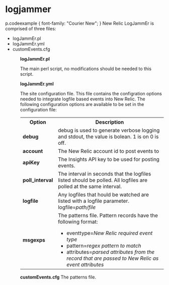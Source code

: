 # logjammer
p.codeexample {
    font-family: "Courier New";
}
New Relic
LogJammEr is comprised of three files:
<ul>
<li>logJammEr.pl  
<li>logJammEr.yml
<li>customEvents.cfg
<ul>
 <p>
<p>
<b>logJammEr.pl</b>
<p>
The main perl script, no modifications should be needed to this script.
<p>
<b>logJammEr.yml</b>
<p>
The site configuration file.  This file contains the configration options needed to integrate logfile based events into New Relic.  The following configuration options are available to be set in the configuration file:
 <table>
  <tr>
  <th>Option</th>
   <th>Description</th>
  </tr>
  <tr>
   <td>
 <b>debug</b>
   </td>
   <td>
 debug is used to generate verbose logging and stdout, the value is bolean.  1 is on 0 is off.
   </td>
  </tr>
  <tr>
   <td>
 <b>account</b>
   </td>
   <td>
 The New Relic account id to post events to
   </td>
  </tr>
  <tr>
   <td>
 <b>apiKey</b>
   </td>
   <td>
 The Insights API key to be used for posting events.
   </td>
  </tr>
  <tr>
 <td>
   <b>poll_interval</b>
  </td>
   <td>
 The interval in seconds that the logfiles listed should be polled.  All logfiles are polled at the same interval.
   </td>
  </tr>
  <tr>
   <td>
<b>logfile</b>
   </td>
   <td>
 Any logfiles that hould be watched are listed with a logfile parameter.  logfile=<i>path/file</i>
    </td>
    </tr>
    <tr>
    <td>
 <b>msgexps</b>
     </td>
     <td>
 The patterns file.  Pattern records have the following format:
 <ul>
  <li>eventtype=<i>New Relic required event type</i>
  <li>pattern=<i>regex pattern to match</i>
 <li>attributes=<i>parsed attributes from the record that are passed to New Relic as event attributes</i>
  </ul>
  </td>
  </table>
  <p>
   <b>customEvents.cfg</b>
 The patterns file.

